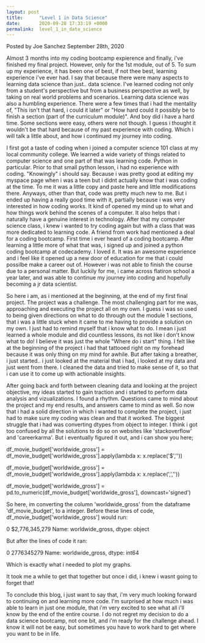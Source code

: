 ```yaml
---
layout: post
title:      "Level 1 in Data Science"
date:       2020-09-28 17:33:19 +0000
permalink:  level_1_in_data_science
---
```


Posted by Joe Sanchez September 28th, 2020

Almost 3 months into my coding bootcamp expierence and finally, i've finished my final project. However, only for the 1st module, out of 5. To sum up my experience, it has been one of best, if not thee best, learning experience i've ever had. 
I say that because there were many aspects to learning data science than just.. data science. I've learned coding not only from a student's perspective but from a business perspective as well, by taking on real world problems and scenarios. Learning data science was also a humbling experience. There were a few times that i had the mentality of, "This isn't that hard, i could it later" or "How hard could it possibly be to finish a section (part of the curriculum module)".
And boy did i have a hard time. Some sections were easy, others were not though. I guess i thought it wouldn't be that hard because of my past experience with coding. Which i will talk a little about, and how i continued my journey into coding.


I first got a taste of coding when i joined a computer science 101 class at my local community college. We learned a wide variety of things related to computer science and one part of that was learning code. Python in particular. Prior to that small python lesson, i had no experience with coding. "Knowingly" i should say. Because i was pretty good at editing my myspace page when i was a teen but i didnt actually know that i was coding at the time. To me it was a little copy and paste here and little modifications there. Anyways, other than that, code was pretty much new to me. But i ended up having a really good time with it, partially because i was very interested in how coding works. It kind of opened my mind up to what and how things work behind the scenes of a computer. It also helps that i naturally have a genuine interest in technology. After that my computer science class, i knew i wanted to try coding again but with a class that was more dedicated to learning code. A friend from work had mentioned a deal for a coding bootcamp. First time i ever heard of a coding bootcamp. After learning a little more of what that was, i signed up and joined a python coding bootcamp at codecademy. I loved it. It was an awesome experience and i feel like it opened up a new door of education for me that i could possilbe make a career out of. However i was not able to finish the course due to a personal matter. But luckily for me, i came across flatiron school a year later, and was able to continue my journey into coding and hopefully becoming a jr data scientist.

So here i am, as i mentioned at the beginning, at the end of my first final project. The project was a challenge. The most challenging part for me was, approaching and executing the project all on my own. I guess i was so used to being given directions on what to do through out the module 1 sections, that i was a little stuck when it came to me having to provide a solution on my own. I just had to remind myself that i know what to do. I mean i just learned a whole module and did countless lessons, its not like i don't know what to do! I believe it was just the whole "Where do i start" thing. I felt like at the beginning of the project i had that tattooed right on my forehead because it was only thing on my mind for awhile. But after taking a breather, i just started.. i just looked at the material that i had, i looked at my data and just went from there. I cleaned the data and tried to make sense of it, so that i can use it to come up with actionable insights. 

After going back and forth between cleaning data and looking at the project objective, my ideas started to gain traction and i started to perform data analysis and vizualizations. I found a rhythm. Questions came to mind about the project and my end results, and answers came to mind as well. So now that i had a solid direction in which i wanted to complete the project, i just had to make sure my coding was clean and that it worked. The biggest struggle that i had was converting dtypes from object to integer. I think i got too confused by all the solutions to do so on websites like 'stackoverflow' and 'careerkarma'. But i eventually figured it out, and i can show you here;

df_movie_budget['worldwide_gross'] = df_movie_budget['worldwide_gross'].apply(lambda x: x.replace('$',''))

df_movie_budget['worldwide_gross'] = df_movie_budget['worldwide_gross'].apply(lambda x: x.replace(',',''))

df_movie_budget['worldwide_gross'] = pd.to_numeric(df_movie_budget['worldwide_gross'], downcast='signed')

So here, im converting the column 'worldwide_gross' from the dataframe 'df_movie_budget', to a integer. 
Before these lines of code, df_movie_budget['worldwide_gross'] would run:

0    $2,776,345,279
Name: worldwide_gross, dtype: object

But after the lines of code it ran:

0    2776345279
Name: worldwide_gross, dtype: int64

Which is exactly what i needed to plot my graphs.

It took me a while to get that together but once i did, i knew i wasnt going to forget that!


To conclude this blog, i just want to say that, i'm very much looking forward to continuing on and learning more code. I'm surprised at how much i was able to learn in just one module, that i'm very excited to see what all i'll know by the end of the entire course. I do not regret my decision to do a data science bootcamp, not one bit, and i'm ready for the challenge ahead. I know it will not be easy, but sometimes you have to work hard to get where you want to be in life. 


